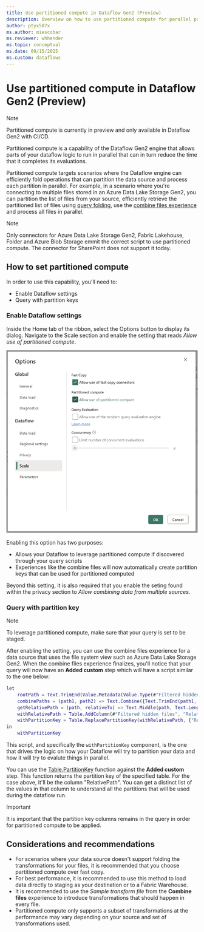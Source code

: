 ```yaml
---
title: Use partitioned compute in Dataflow Gen2 (Preview)
description: Overview on how to use partitioned compute for parallel processing in Dataflow Gen2 with CI/CD.
author: ptyx507x
ms.author: miescobar
ms.reviewer: whhender
ms.topic: conceptual
ms.date: 09/15/2025
ms.custom: dataflows
---
```

# Use partitioned compute in Dataflow Gen2 (Preview)

>[!NOTE]
>Partitioned compute is currently in preview and only available in Dataflow Gen2 with CI/CD.

Partitioned compute is a capability of the Dataflow Gen2 engine that allows parts of your dataflow logic to run in parallel that can in turn reduce the time that it completes its evaluations.

Partitioned compute targets scenarios where the Dataflow engine can efficiently fold operations that can partition the data source and process each partition in parallel. For example, in a scenario where you're connecting to multiple files stored in an Azure Data Lake Storage Gen2, you can partition the list of files from your source, efficiently retrieve the partitioned list of files using [query folding](/power-query/query-folding-basics), use the [combine files experience](/power-query/combine-files-overview) and process all files in parallel.

>[!NOTE]
>Only connectors for Azure Data Lake Storage Gen2, Fabric Lakehouse, Folder and Azure Blob Storage emmit the correct script to use partitioned compute. The connector for SharePoint does not support it today.

## How to set partitioned compute

In order to use this capability, you'll need to:

* Enable Dataflow settings
* Query with partition keys 

### Enable Dataflow settings

Inside the Home tab of the ribbon, select the Options button to display its dialog. Navigate to the Scale section and enable the setting that reads *Allow use of partitioned compute*.

![Screenshot of the partitioned compute setting inside the scale section of the options dialog](media/dataflow-gen2-partitioned-compute/partitioned-compute-setting.png)

Enabling this option has two purposes:
* Allows your Dataflow to leverage partitioned compute if discovered through your query scripts
* Experiences like the combine files will now automatically create partition keys that can be used for partitioned computed 

Beyond this setting, it is also required that you enable the seting found within the privacy section to *Allow combining data from multiple sources*. 

### Query with partition key
>[!NOTE]
>To leverage partitioned compute, make sure that your query is set to be staged.

After enabling the setting, you can use the combine files experience for a data source that uses the file system view such as Azure Data Lake Storage Gen2. When the combine files experience finalizes, you'll notice that your query will now have an **Added custom** step which will have a script similar to the one below:

```M code 
let
    rootPath = Text.TrimEnd(Value.Metadata(Value.Type(#"Filtered hidden files"))[FileSystemTable.RootPath]?, "\"),
    combinePaths = (path1, path2) => Text.Combine({Text.TrimEnd(path1, "\"), path2}, "\"),
    getRelativePath = (path, relativeTo) => Text.Middle(path, Text.Length(relativeTo) + 1),
    withRelativePath = Table.AddColumn(#"Filtered hidden files", "Relative Path", each getRelativePath(combinePaths([Folder Path], [Name]), rootPath), type text),
    withPartitionKey = Table.ReplacePartitionKey(withRelativePath, {"Relative Path"})
in
    withPartitionKey
```
This script, and specifically the ``withPartitionKey`` component, is the one that drives the logic on how your Dataflow will try to partition your data and how it will try to evalute things in parallel.

You can use the [Table.PartitionKey](/powerquery-m/table-partitionkey) function against the **Added custom** step. This function returns the partition key of the specified table. For the case above, it'll be the column "RelativePath". You can get a distinct list of the values in that column to understand all the partitions that will be used during the dataflow run.

>[!IMPORTANT]
>It is important that the partition key columns remains in the query in order for partitioned compute to be applied.

## Considerations and recommendations

* For scenarios where your data source doesn't support folding the transformations for your files, it is recommended that you choose partitioned compute over fast copy. 
* For best performance, it is recommended to use this method to load data directly to staging as your destination or to a Fabric Warehouse. 
* It is recommended to use the *Sample transform file* from the **Combine files** experience to introduce transformations that should happen in every file. 
* Partitioned compute only supports a subset of transformations at the performance may vary depending on your source and set of transformations used.



